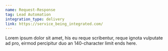 ```yaml
---
name: Request-Response
tag: Lead Automation
integration_type: delivery
link: https://service_being_integrated.com/
---
```

Lorem ipsum dolor sit amet, his eu reque scribentur, reque ignota vulputate ad pro, eirmod percipitur duo an 140-character limit ends here.
